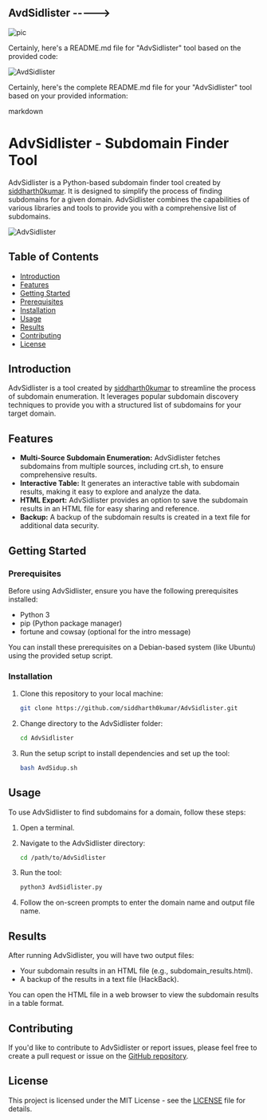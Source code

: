 ## AvdSidlister ----->

![pic](https://github.com/Siddharth0kumar/AvdSidlister/assets/89460704/76785135-e03b-4d2a-b3b0-2b6cdbadd63c)



Certainly, here's a README.md file for "AdvSidlister" tool based on the provided code:

![AvdSidlister](https://github.com/Siddharth0kumar/AvdSidlister/assets/89460704/31137e5e-b2c5-4937-a0a1-f07acdb58b3c)

Certainly, here's the complete README.md file for your "AdvSidlister" tool based on your provided information:

  markdown
# AdvSidlister - Subdomain Finder Tool

AdvSidlister is a Python-based subdomain finder tool created by [siddharth0kumar](https://github.com/siddharth0kumar). It is designed to simplify the process of finding subdomains for a given domain. AdvSidlister combines the capabilities of various libraries and tools to provide you with a comprehensive list of subdomains.

![AdvSidlister](adv-sidlister.png)

## Table of Contents

- [Introduction](#introduction)
- [Features](#features)
- [Getting Started](#getting-started)
- [Prerequisites](#prerequisites)
- [Installation](#installation)
- [Usage](#usage)
- [Results](#results)
- [Contributing](#contributing)
- [License](#license)

## Introduction

AdvSidlister is a tool created by [siddharth0kumar](https://github.com/siddharth0kumar) to streamline the process of subdomain enumeration. It leverages popular subdomain discovery techniques to provide you with a structured list of subdomains for your target domain.

## Features

- **Multi-Source Subdomain Enumeration:** AdvSidlister fetches subdomains from multiple sources, including crt.sh, to ensure comprehensive results.
- **Interactive Table:** It generates an interactive table with subdomain results, making it easy to explore and analyze the data.
- **HTML Export:** AdvSidlister provides an option to save the subdomain results in an HTML file for easy sharing and reference.
- **Backup:** A backup of the subdomain results is created in a text file for additional data security.

## Getting Started

### Prerequisites

Before using AdvSidlister, ensure you have the following prerequisites installed:

- Python 3
- pip (Python package manager)
- fortune and cowsay (optional for the intro message)

You can install these prerequisites on a Debian-based system (like Ubuntu) using the provided setup script.

### Installation

1. Clone this repository to your local machine:

   ```bash
   git clone https://github.com/siddharth0kumar/AdvSidlister.git
   ```

2. Change directory to the AdvSidlister folder:

   ```bash
   cd AdvSidlister
   ```

3. Run the setup script to install dependencies and set up the tool:

   ```bash
   bash AvdSidup.sh
   ```

## Usage

To use AdvSidlister to find subdomains for a domain, follow these steps:

1. Open a terminal.

2. Navigate to the AdvSidlister directory:

   ```bash
   cd /path/to/AdvSidlister
   ```

3. Run the tool:

   ```bash
   python3 AvdSidlister.py
   ```

4. Follow the on-screen prompts to enter the domain name and output file name.

## Results

After running AdvSidlister, you will have two output files:

- Your subdomain results in an HTML file (e.g., subdomain_results.html).
- A backup of the results in a text file (HackBack).

You can open the HTML file in a web browser to view the subdomain results in a table format.

## Contributing

If you'd like to contribute to AdvSidlister or report issues, please feel free to create a pull request or issue on the [GitHub repository](https://github.com/siddharth0kumar/AdvSidlister).

## License

This project is licensed under the MIT License - see the [LICENSE](https://github.com/siddharth0kumar/AdvSidlister/blob/main/LICENSE) file for details.
